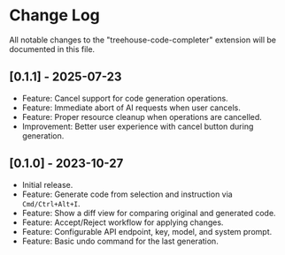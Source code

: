 # Change Log

All notable changes to the "treehouse-code-completer" extension will be documented in this file.

## [0.1.1] - 2025-07-23

- Feature: Cancel support for code generation operations.
- Feature: Immediate abort of AI requests when user cancels.
- Feature: Proper resource cleanup when operations are cancelled.
- Improvement: Better user experience with cancel button during generation.

## [0.1.0] - 2023-10-27

- Initial release.
- Feature: Generate code from selection and instruction via `Cmd/Ctrl+Alt+I`.
- Feature: Show a diff view for comparing original and generated code.
- Feature: Accept/Reject workflow for applying changes.
- Feature: Configurable API endpoint, key, model, and system prompt.
- Feature: Basic undo command for the last generation.